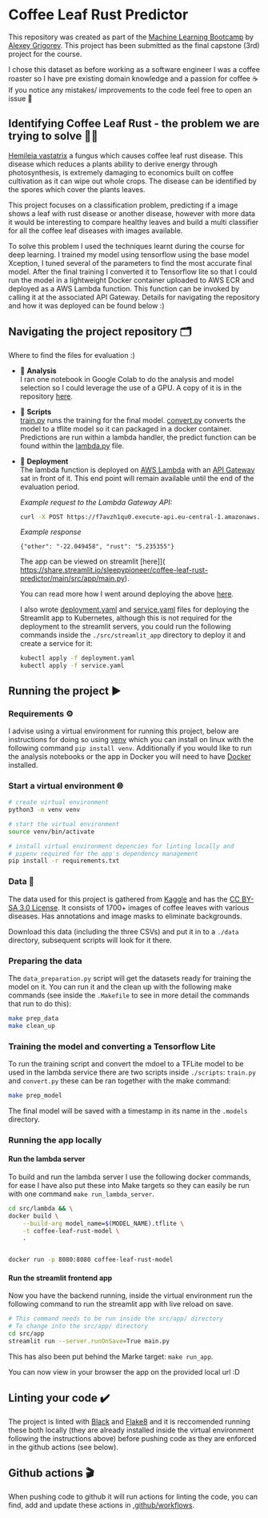 # Coffee Leaf Rust Predictor

This repository was created as part of the [Machine Learning Bootcamp](https://github.com/alexeygrigorev/mlbookcamp-code/tree/master/course-zoomcamp) by [Alexey Grigorev](https://github.com/alexeygrigorev). This project has been submitted as the final capstone (3rd) project for the course.

I chose this dataset as before working as a software engineer I was a coffee roaster so I have pre existing domain knowledge and a passion for coffee ☕ If you notice any mistakes/ improvements to the code feel free to open an issue 💖

## Identifying Coffee Leaf Rust - the problem we are trying to solve 🕵️‍♀️


[Hemileia vastatrix](https://en.wikipedia.org/wiki/Hemileia_vastatrix) a fungus which causes coffee leaf rust disease. This disease which reduces a plants ability to derive energy through photosynthesis, is extremely damaging to economics built on coffee cultivation as it can wipe out whole crops. The disease can be identified by the spores which cover the plants leaves.

This project focuses on a classification problem, predicting if a image shows a leaf with rust disease or another disease, however with more data it would be interesting to compare healthy leaves and build a multi classifier for all the coffee leaf diseases with images available.

To solve this problem I used the techniques learnt during the course for deep learning. I trained my model using tensorflow using the base model Xception, I tuned several of the parameters to find the most accurate final model. After the final training I converted it to Tensorflow lite so that I could run the model in a lightweight Docker container uploaded to AWS ECR and deployed as a AWS Lambda function. This function can be invoked by calling it at the associated API Gateway. Details for navigating the repository and how it was deployed can be found below :)


## Navigating the project repository 🗂️

Where to find the files for evaluation :)

- 📂 **Analysis**  
    I ran one notebook in Google Colab to do the analysis and model selection so I could leverage the use of a GPU. A copy of it is in the repository [here](analysis/notebooks/leaf_rust_detection_exploration.ipynb).

- 📂 **Scripts**  
    [train.py](./scripts/train.py) runs the training for the final model. [convert.py](./scripts/convert.py) converts the model to a tflite model so it can packaged in a docker container. Predictions are run within a lambda handler, the predict function can be found within the [lambda.py](./src/lambda/lambda.py) file.

- 📂 **Deployment**  
    The lambda function is deployed on [AWS Lambda](https://aws.amazon.com/lambda/) with an [API Gateway](https://aws.amazon.com/api-gateway/) sat in front of it. This end point will remain available until the end of the evaluation period.
    
    
    *Example request to the Lambda Gateway API:*

    ```sh
    curl -X POST https://f7avzh1qu0.execute-api.eu-central-1.amazonaws.com/default/coffee-leaf-rust-prediction?url=https://raw.githubusercontent.com/sleepypioneer/coffee-leaf-rust-predictor/main/src/app/static/imgs/1643.jpg

    ```

    *Example response*

    ```
    {"other": "-22.049458", "rust": "5.235355"}
    ```

    The app can be viewed on streamlit [here]]( https://share.streamlit.io/sleepypioneer/coffee-leaf-rust-predictor/main/src/app/main.py).

    You can read more how I went around deploying the above [here](deployment.md).

    I also wrote [deployment.yaml](./src/streamlit_app/deployment.yaml) and [service.yaml](./src/streamlit_app/service.yaml) files for deploying the Streamlit app to Kubernetes, although this is not required for the deployment to the streamlit servers, you could run the following commands inside the `./src/streamlit_app` directory to deploy it and create a service for it:

    ```sh
    kubectl apply -f deployment.yaml
    kubectl apply -f service.yaml
    ```


## Running the project ▶️

### Requirements ⚙️

I advise using a virtual environment for running this project, below are instructions for doing so using [venv](https://docs.python.org/3/library/venv.html) which you can install on linux with the following command `pip install venv`. Additionally if you would like to run the analysis notebooks or the app in Docker you will need to have [Docker](https://docs.docker.com/get-docker/) installed.

### Start a virtual environment 🌐

```sh
# create virtual environment
python3 -m venv venv

# start the virtual environment
source venv/bin/activate

# install virtual environment depencies for linting locally and
# pipenv required for the app's dependency management
pip install -r requirements.txt
```

### Data 💽

The data used for this project is gathered from [Kaggle](https://www.kaggle.com/badasstechie/coffee-leaf-diseases) and has the [CC BY-SA 3.0 License](https://creativecommons.org/licenses/by-sa/3.0/). It consists of 1700+ images of coffee leaves with various diseases. Has annotations and image masks to eliminate backgrounds.

Download this data (including the three CSVs) and put it in to a `./data` directory, subsequent scripts will look for it there.

### Preparing the data

The `data_preparation.py` script will get the datasets ready for training the model on it. You can run it and the clean up with the following make commands (see inside the `.Makefile` to see in more detail the commands that run to do this):

```sh
make prep_data
make clean_up
```

### Training the model and converting a Tensorflow Lite

To run the training script and convert the mdoel to a TFLite model to be used in the lambda service there are two scripts inside `./scripts`: `train.py` and `convert.py` these can be ran together with the make command:

```sh
make prep_model
```

The final model will be saved with a timestamp in its name in the `.models` directory.

### Running the app locally

#### Run the lambda server

To build and run the lambda server I use the following docker commands, for ease I have also put these into Make targets so they can easily be run with one command `make run_lambda_server`.

```sh
cd src/lambda && \
docker build \
    --build-arg model_name=$(MODEL_NAME).tflite \
    -t coffee-leaf-rust-model \
    .


docker run -p 8080:8080 coffee-leaf-rust-model
```

#### Run the streamlit frontend app

Now you have the backend running, inside the virtual environment run the following command to run the streamlit app with live reload on save.

```sh
# This command needs to be run inside the src/app/ directory
# To change into the src/app/ directory
cd src/app
streamlit run --server.runOnSave=True main.py

```

This has also been put behind the Marke target: `make run_app`.

You can now view in your browser the app on the provided local url :D


## Linting your code ✔️
The project is linted with [Black](https://pypi.org/project/black/) and [Flake8](https://pypi.org/project/flake8/) and it is reccomended running these both locally (they are already installed inside the virtual environment following the instructions above) before pushing code as they are enforced in the github actions (see below).

## Github actions 🎬

When pushing code to github it will run actions for linting the code, you can find, add and update these actions in [.github/workflows](./.github/workflows).
